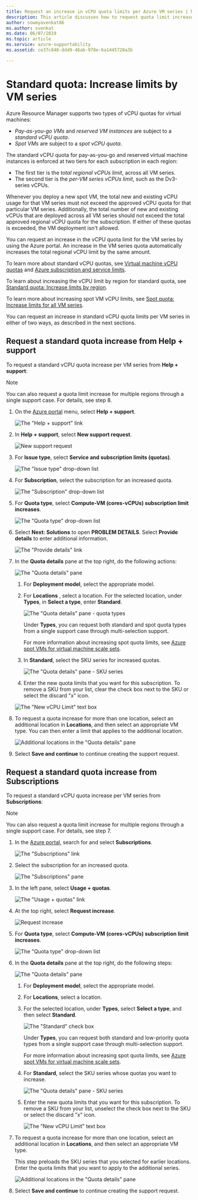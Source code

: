 ```yaml
---
title: Request an increase in vCPU quota limits per Azure VM series | Microsoft Docs
description: This article discusses how to request quota limit increases per VM vCPU.
author: sowmyavenkat86
ms.author: svenkat
ms.date: 06/07/2019
ms.topic: article
ms.service: azure-supportability
ms.assetid: ce37c848-ddd9-46ab-978e-6a1445728a3b

---
```


# Standard quota: Increase limits by VM series

Azure Resource Manager supports two types of vCPU quotas for virtual machines:

* *Pay-as-you-go VMs* and *reserved VM instances* are subject to a *standard vCPU quota*.
* *Spot VMs* are subject to a *spot vCPU quota*.

The standard vCPU quota for pay-as-you-go and reserved virtual machine instances is enforced at two tiers for each subscription in each region:

* The first tier is the *total regional vCPUs limit*, across all VM series.
* The second tier is the *per-VM series vCPUs limit*, such as the Dv3-series vCPUs.

Whenever you deploy a new spot VM, the total new and existing vCPU usage for that VM series must not exceed the approved vCPU quota for that particular VM series. Additionally, the total number of new and existing vCPUs that are deployed across all VM series should not exceed the total approved regional vCPU quota for the subscription. If either of these quotas is exceeded, the VM deployment isn't allowed.

You can request an increase in the vCPU quota limit for the VM series by using the Azure portal. An increase in the VM series quota automatically increases the total regional vCPU limit by the same amount.

To learn more about standard vCPU quotas, see [Virtual machine vCPU quotas](../../virtual-machines/windows/quotas.md) and [Azure subscription and service limits](https://docs.microsoft.com/azure/azure-supportability/classic-deployment-model-quota-increase-requests).

To learn about increasing the vCPU limit by region for standard quota, see [Standard quota: Increase limits by region](regional-quota-requests.md).

To learn more about increasing spot VM vCPU limits, see [Spot quota: Increase limits for all VM series](low-priority-quota.md).

You can request an increase in standard vCPU quota limits per VM series in either of two ways, as described in the next sections.

## Request a standard quota increase from Help + support

To request a standard vCPU quota increase per VM series from **Help + support**:

> [!NOTE]
> You can also request a quota limit increase for multiple regions through a single support case. For details, see step 8.

1. On  the [Azure portal](https://portal.azure.com) menu, select **Help + support**.

   ![The "Help + support" link](./media/resource-manager-core-quotas-request/helpsupport.png)

1. In **Help + support**, select **New support request**.

    ![New support request](./media/resource-manager-core-quotas-request/newsupportrequest.png)

1. For **Issue type**, select **Service and subscription limits (quotas)**.

   ![The "Issue type" drop-down list](./media/resource-manager-core-quotas-request/issuetypedropdown.png)

1. For **Subscription**, select the subscription for an increased quota.

   ![The "Subscription" drop-down list](./media/resource-manager-core-quotas-request/select-subscription-sr.png)

1. For **Quota type**, select **Compute-VM (cores-vCPUs) subscription limit increases**.

   ![The "Quota type" drop-down list](./media/resource-manager-core-quotas-request/select-quota-type.png)

1. Select **Next: Solutions** to open **PROBLEM DETAILS**. Select **Provide details** to enter additional information.

   ![The "Provide details" link](./media/resource-manager-core-quotas-request/provide-details.png)

1. In the **Quota details** pane at the top right, do the following actions:

   ![The "Quota details" pane](./media/resource-manager-core-quotas-request/1-7.png)

   1. For **Deployment model**, select the appropriate model.

   1. For **Locations** , select a location. For the selected location, under **Types**, in **Select a type**, enter **Standard**.

      ![The "Quota details" pane - quota types](./media/resource-manager-core-quotas-request/1-8.png)

      Under **Types**, you can request both standard and spot quota types from a single support case through multi-selection support.

      For more information about increasing spot quota limits, see [Azure spot VMs for virtual machine scale sets](../../virtual-machine-sets/use-spot.md).

   1. In **Standard**, select the SKU series for increased quotas.

      ![The "Quota details" pane - SKU series](./media/resource-manager-core-quotas-request/1-9.png)

   1. Enter the new quota limits that you want for this subscription. To remove a SKU from your list, clear the check box next to the SKU or select the discard "x" icon.

   ![The "New vCPU Limit" text box](./media/resource-manager-core-quotas-request/1-10.png)

1. To request a quota increase for more than one location, select an additional location in **Locations**, and then select an appropriate VM type. You can then enter a limit that applies to the additional location.

   ![Additional locations in the "Quota details" pane](./media/resource-manager-core-quotas-request/1-11.png)

1. Select **Save and continue** to continue creating the support request.

## Request a standard quota increase from Subscriptions

To request a standard vCPU quota increase per VM series from **Subscriptions**:

> [!NOTE]
> You can also request a quota limit increase for multiple regions through a single support case. For details, see step 7.

1. In the [Azure portal](https://portal.azure.com), search for and select **Subscriptions**.

   ![The "Subscriptions" link](./media/resource-manager-core-quotas-request/subscriptions.png)

1. Select the subscription for an increased quota.

   ![The "Subscriptions" pane](./media/resource-manager-core-quotas-request/select-subscription.png)

1. In the left pane, select **Usage + quotas**.

   ![The "Usage + quotas" link](./media/resource-manager-core-quotas-request/select-usage-quotas.png)

1. At the top right, select **Request increase**.

   ![Request increase](./media/resource-manager-core-quotas-request/request-increase.png)

1. For **Quota type**, select **Compute-VM (cores-vCPUs) subscription limit increases**.

   ![The "Quota type" drop-down list](./media/resource-manager-core-quotas-request/select-quota-type.png)

1. In the **Quota details** pane at the top right, do the following steps:

   ![The "Quota details" pane](./media/resource-manager-core-quotas-request/1-1-6.png)

   1. For **Deployment model**, select the appropriate model.

   1. For **Locations**, select a location.

   1. For the selected location, under **Types**, select **Select a type**, and then select **Standard**.

      ![The "Standard" check box](./media/resource-manager-core-quotas-request/1-1-7.png)

      Under **Types**, you can request both standard and low-priority quota types from a single support case through multi-selection support.

      For more information about increasing spot quota limits, see [Azure spot VMs for virtual machine scale sets](../../virtual-machine-sets/use-spot.md).

   1. For **Standard**, select the SKU series whose quotas you want to increase.

      ![The "Quota details" pane - SKU series](./media/resource-manager-core-quotas-request/1-1-8.png)

   1. Enter the new quota limits that you want for this subscription. To remove a SKU from your list, unselect the check box next to the SKU or select the discard "x" icon.

      ![The "New vCPU Limit" text box](./media/resource-manager-core-quotas-request/1-1-9.png)

1. To request a quota increase for more than one location, select an additional location in **Locations**, and then select an appropriate VM type.

   This step preloads the SKU series that you selected for earlier locations. Enter the quota limits that you want to apply to the additional series.

   ![Additional locations in the "Quota details" pane](./media/resource-manager-core-quotas-request/1-1-10.png)

1. Select **Save and continue** to continue creating the support request.
